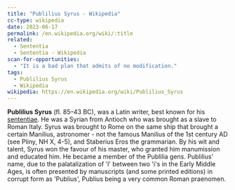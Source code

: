 ```yaml
---
title: "Publilius Syrus - Wikipedia"
cc-type: wikipedia
date: 2023-06-17
permalink: /en.wikipedia.org/wiki/:title
related:
  - Sententia
  - Sententia - Wikipedia
scan-for-opportunities:
  - "It is a bad plan that admits of no modification."
tags:
  - Publilius Syrus
  - Wikipedia
wikipedia: https://en.wikipedia.org/wiki/Publilius_Syrus
---
```

**Publilius Syrus** (fl. 85–43 BC), was a Latin writer, best known for his [sententiae](/en.wikipedia.org/wiki/Sententia). He was a Syrian from Antioch who was brought as a slave to Roman Italy. Syrus was brought to Rome on the same ship that brought a certain Manilius, astronomer - not the famous Manilius of the 1st century AD (see Pliny, NH X, 4-5), and Staberius Eros the grammarian. By his wit and talent, Syrus won the favour of his master, who granted him manumission and educated him. He became a member of the Publilia gens. Publilius' name, due to the palatalization of 'l' between two 'i's in the Early Middle Ages, is often presented by manuscripts (and some printed editions) in corrupt form as 'Publius', Publius being a very common Roman praenomen.